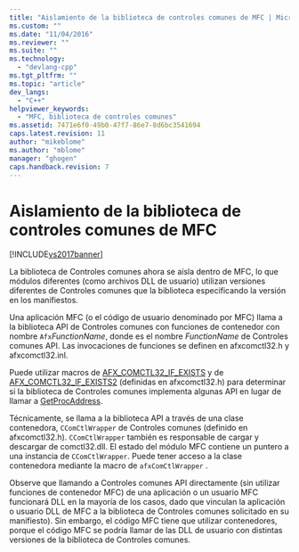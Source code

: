 ```yaml
---
title: "Aislamiento de la biblioteca de controles comunes de MFC | Microsoft Docs"
ms.custom: ""
ms.date: "11/04/2016"
ms.reviewer: ""
ms.suite: ""
ms.technology: 
  - "devlang-cpp"
ms.tgt_pltfrm: ""
ms.topic: "article"
dev_langs: 
  - "C++"
helpviewer_keywords: 
  - "MFC, biblioteca de controles comunes"
ms.assetid: 7471e6f0-49b0-47f7-86e7-8d6bc3541694
caps.latest.revision: 11
author: "mikeblome"
ms.author: "mblome"
manager: "ghogen"
caps.handback.revision: 7
---
```

# Aislamiento de la biblioteca de controles comunes de MFC
[!INCLUDE[vs2017banner](../assembler/inline/includes/vs2017banner.md)]

La biblioteca de Controles comunes ahora se aísla dentro de MFC, lo que módulos diferentes \(como archivos DLL de usuario\) utilizan versiones diferentes de Controles comunes que la biblioteca especificando la versión en los manifiestos.  
  
 Una aplicación MFC \(o el código de usuario denominado por MFC\) llama a la biblioteca API de Controles comunes con funciones de contenedor con nombre `Afx`*FunctionName*, donde es el nombre *FunctionName* de Controles comunes API.  Las invocaciones de funciones se definen en afxcomctl32.h y afxcomctl32.inl.  
  
 Puede utilizar macros de [AFX\_COMCTL32\_IF\_EXISTS](../Topic/AFX_COMCTL32_IF_EXISTS.md) y de [AFX\_COMCTL32\_IF\_EXISTS2](../Topic/AFX_COMCTL32_IF_EXISTS2.md) \(definidas en afxcomctl32.h\) para determinar si la biblioteca de Controles comunes implementa algunas API en lugar de llamar a [GetProcAddress](../build/getprocaddress.md).  
  
 Técnicamente, se llama a la biblioteca API a través de una clase contenedora, `CComCtlWrapper` de Controles comunes \(definido en afxcomctl32.h\).  `CComCtlWrapper` también es responsable de cargar y descargar de comctl32.dll.  El estado del módulo MFC contiene un puntero a una instancia de `CComCtlWrapper`.  Puede tener acceso a la clase contenedora mediante la macro de `afxComCtlWrapper` .  
  
 Observe que llamando a Controles comunes API directamente \(sin utilizar funciones de contenedor MFC\) de una aplicación o un usuario MFC funcionará DLL en la mayoría de los casos, dado que vinculan la aplicación o usuario DLL de MFC a la biblioteca de Controles comunes solicitado en su manifiesto\).  Sin embargo, el código MFC tiene que utilizar contenedores, porque el código MFC se podría llamar de las DLL de usuario con distintas versiones de la biblioteca de Controles comunes.